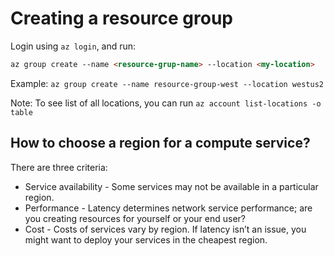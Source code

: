 # Creating a resource group

Login using `az login`, and run:
```markdown
az group create --name <resource-grup-name> --location <my-location>
```
Example: `az group create --name resource-group-west --location westus2`

Note: To see list of all locations, you can run `az account list-locations -o table`

## How to choose a region for a compute service?
There are three criteria:
- Service availability - Some services may not be available in a particular region.
- Performance - Latency determines network service performance; are you creating resources for yourself or your end user?
- Cost - Costs of services vary by region. If latency isn’t an issue, you might want to deploy your services in the cheapest region.